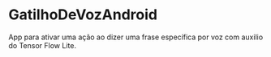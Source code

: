 # GatilhoDeVozAndroid
 App para ativar uma ação ao dizer uma frase específica por voz com auxilio do Tensor Flow Lite.
